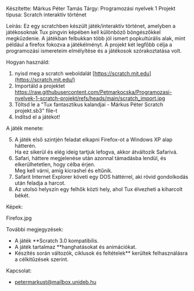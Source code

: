 Készítette: Márkus Péter Tamás
Tárgy: Programozási nyelvek 1
Projekt típusa: Scratch interaktív történet

Leírás:
Ez egy scratchben készült játék/interaktív történet, amelyben a játékosoknak Tux pingvin képében kell különböző böngészőkkel megkűzdenie. A játékban felbukkan több jól ismert popkultúrális alak, mint például a firefox fokozva a játékélményt. A projekt két legfőbb célja a programozási ismereteim elmélyítése és a játékosok szórakoztatása volt.

Hogyan használd:

1. nyisd meg a scratch weboldalát [https://scratch.mit.edu](https://scratch.mit.edu/)
2. Importáld a projektet
   https://raw.githubusercontent.com/Petmarkocska/Programozasi-nyelvek-1-scratch-projekt/refs/heads/main/scratch_import.jpg
4. Töltsd le a "Tux fantasztikus kalandjai - Márkus Péter Scratch projekt.sb3" file-t
5. Indítsd el a játékot!

A játék menete:

5. A játék első szintjén feladat elkapni Firefox-ot a Windows XP alap hátterén.  
   Ha ez sikerül és elég ideig tartjuk lefogva, akkor átváltozik Safarivá.  
6. Safari, háttere megjelenése után azonnal támadásba lendül, és elkerülhetetlen, hogy célba érjen.  
   Meg kell várni, amíg kicrashel és eltűnik.  
7. Safarit Internet Explorer követi egy DOS háttérrel, aki rövid gondolkodás után feladja a harcot.  
8. Az utolsó helyszín egy felhők közti hely, ahol Tux élvezheti a kiharcolt békét.  


Képek:

Firefox.jpg

További megjegyzések:
- A játék **Scratch 3.0 kompatibilis.
- A játék tartalmaz **hanghatásokat és animációkat.
- Készítés során változók, ciklusok és feltételek** kerültek felhasználásra a célkitűzések szerint.

Kapcsolat:
- petermarkust@mailbox.unideb.hu
